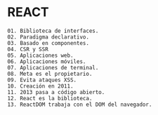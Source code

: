 # REACT

    01. Biblioteca de interfaces.
    02. Paradigma declarativo.
    03. Basado en componentes.
    04. CSR y SSR
    05. Aplicaciones web.
    06. Aplicaciones móviles.
    07. Aplicaciones de terminal.
    08. Meta es el propietario.
    09. Evita ataques XSS.
    10. Creación en 2011.
    11. 2013 pasa a código abierto.
    12. React es la biblioteca.
    13. ReactDOM trabaja con el DOM del navegador.
